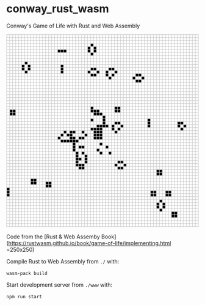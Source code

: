 # conway_rust_wasm
Conway's Game of Life with Rust and Web Assembly

![](conway.png)

Code from the [Rust & Web Assemby Book](https://rustwasm.github.io/book/game-of-life/implementing.html =250x250)

Compile Rust to Web Assembly from `./` with:

```{}
wasm-pack build
```

Start development server from `./www` with:

```{}
npm run start
```

